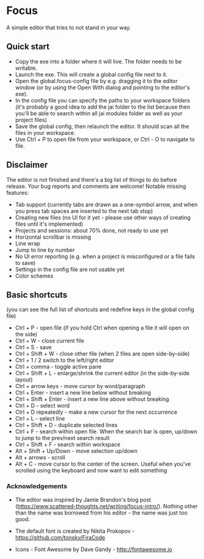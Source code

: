 # Focus

A simple editor that tries to not stand in your way.

## Quick start

- Copy the exe into a folder where it will live. The folder needs to be writable.
- Launch the exe. This will create a global config file next to it.
- Open the global.focus-config file by e.g. dragging it to the editor window (or by using the Open With dialog and pointing to the editor's exe).
- In the config file you can specify the paths to your workspace folders (it's probably a good idea to add the jai folder to the list
  because then you'll be able to search within all jai modules folder as well as your project files)
- Save the global config, then relaunch the editor. It should scan all the files in your workspace.
- Use Ctrl + P to open file from your workspace, or Ctrl - O to navigate to file.

## Disclaimer

The editor is not finished and there's a big list of things to do before release. Your bug reports and comments are welcome!
Notable missing features:
- Tab support (currently tabs are drawn as a one-symbol arrow, and when you press tab spaces are inserted to the next tab stop)
- Creating new files (no UI for it yet - please use other ways of creating files until it's implemented)
- Projects and sessions: about 70% done, not ready to use yet
- Horizontal scrollbar is missing
- Line wrap
- Jump to line by number
- No UI error reporting (e.g. when a project is misconfigured or a file fails to save)
- Settings in the config file are not usable yet
- Color schemes

## Basic shortcuts

(you can see the full list of shortcuts and redefine keys in the global config file)

- Ctrl + P - open file (if you hold Ctrl when opening a file it will open on the side)
- Ctrl + W - close current file
- Ctrl + S - save
- Ctrl + Shift + W - close other file (when 2 files are open side-by-side)
- Ctrl + 1 / 2 switch to the left/right editor
- Ctrl + comma - toggle active pane
- Ctrl + Shift + L - enlarge/shrink the current editor (in the side-by-side layout)
- Ctrl + arrow keys - move cursor by word/paragraph
- Ctrl + Enter - insert a new line below without breaking
- Ctrl + Shift + Enter - insert a new line above without breaking
- Ctrl + D - select word
- Ctrl + D repeatedly - make a new cursor for the next occurrence
- Ctrl + L - select line
- Ctrl + Shift + D - duplicate selected lines
- Ctrl + F - search within open file. When the search bar is open, up/down to jump to the prev/next search result
- Ctrl + Shift + F - search within workspace
- Alt + Shift + Up/Down - move selection up/down
- Alt + arrows - scroll
- Alt + C - move cursor to the center of the screen. Useful when you've scrolled using the keyboard and now want to edit something

### Acknowledgements

- The editor was inspired by Jamie Brandon's blog post (https://www.scattered-thoughts.net/writing/focus-intro/).
  Nothing other than the name was borrowed from his editor - the name was just too good.
  
- The default font is created by Nikita Prokopov - https://github.com/tonsky/FiraCode

- Icons - Font Awesome by Dave Gandy - http://fontawesome.io